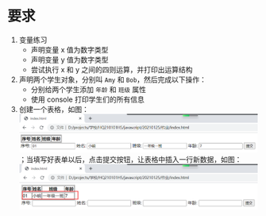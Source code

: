 # 要求
1. 变量练习
    - 声明变量 x 值为数字类型
    - 声明变量 y 值为数字类型
    - 尝试执行 x 和 y 之间的四则运算，并打印出运算结构
2. 声明两个学生对象，分别叫 `Amy` 和 `Bob`，然后完成以下操作：
    - 分别给两个学生添加 `年龄` 和 `班级` 属性
    - 使用 console 打印学生们的所有信息
3. 创建一个表格，如图：![](./before.png)；当填写好表单以后，点击提交按钮，让表格中插入一行新数据，如图：![](./after.png)


